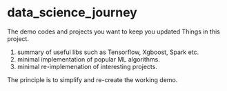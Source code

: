 # data_science_journey
The demo codes and projects you want to keep you updated
Things in this project. 
1. summary of useful libs such as Tensorflow, Xgboost, Spark etc. 
2. minimal implementation of popular ML algorithms. 
3. minimal re-implemenation of interesting projects. 

The principle is to simplify and re-create the working demo. 
